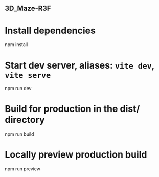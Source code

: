 ## 3D_Maze-R3F
# Install dependencies
npm install

# Start dev server, aliases: `vite dev`, `vite serve`
npm run dev

# Build for production in the dist/ directory
npm run build

# Locally preview production build
npm run preview